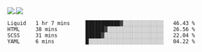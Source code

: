 <a href="https://www.mvuljevas.com">
    <img align="center" src="https://github-readme-stats.vercel.app/api?username=mvuljevas&show_icons=true&theme=dracula" />
</a>
<a href="https://www.mvuljevas.com">
    <img align="center" src="https://github-readme-stats.vercel.app/api/top-langs/?username=mvuljevas&theme=dracula&layout=compact" />
</a>

<br>

<!--START_SECTION:waka-->
```text
Liquid   1 hr 7 mins     ███████████▓░░░░░░░░░░░░░   46.43 % 
HTML     38 mins         ██████▓░░░░░░░░░░░░░░░░░░   26.56 % 
SCSS     31 mins         █████▓░░░░░░░░░░░░░░░░░░░   22.04 % 
YAML     6 mins          █░░░░░░░░░░░░░░░░░░░░░░░░   04.22 % 
```
<!--END_SECTION:waka-->
